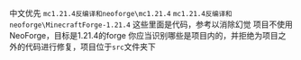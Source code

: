 中文优先
`mc1.21.4反编译和neoforge\mc1.21.4`
`mc1.21.4反编译和neoforge\MinecraftForge-1.21.4`
这些里面是代码，参考以消除幻觉
项目不使用NeoForge，目标是1.21.4的forge
你应当识别哪些是项目内的，并拒绝为项目之外的代码进行修复，项目位于`src`文件夹下